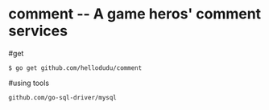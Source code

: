 comment -- A game heros' comment services
==================
#get

    $ go get github.com/hellodudu/comment


#using tools

    github.com/go-sql-driver/mysql

